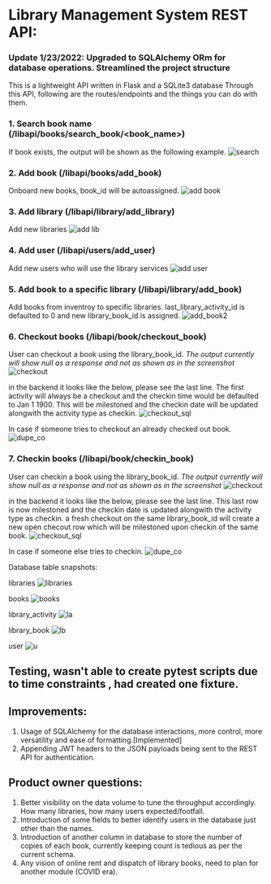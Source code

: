 # Library Management System REST API:
### Update 1/23/2022: Upgraded to SQLAlchemy ORm for database operations. Streamlined the project structure

This is a lightweight API written in Flask and a SQLite3 database
Through this API, following are the routes/endpoints and the things you can do with them.

### 1. Search book name (/libapi/books/search_book/<book_name>)
If book exists, the output will be shown as the following example.
![search](search_book.PNG)


### 2. Add book (/libapi/books/add_book)
Onboard new books, book_id will be autoassigned.
![add book](add_book.PNG)

### 3. Add library (/libapi/library/add_library)
Add new libraries
![add lib](add_library.PNG)

### 4. Add user (/libapi/users/add_user)
Add new users who will use the library services
![add user](add_user.PNG)

### 5. Add book to a specific library (/libapi/library/add_book)
Add books from inventroy to specific libraries. last_library_activity_id is defaulted to 0 and new library_book_id is assigned.
![add_book2](add_book_2_lib.PNG)

### 6. Checkout books (/libapi/book/checkout_book)
User can checkout a book using the library_book_id. *The output currently will show null as a response and not as shown as in the screenshot*
![checkout](checkout.PNG)



in the backend it looks like the below, please see the last line. The first activity will always be a checkout and the checkin time would be defaulted to Jan 1 1900. This will be milestoned and the checkin date will be updated alongwith the activity type as checkin.
![checkout_sql](checkout_2_db.PNG)


In case if someone tries to checkout an already checked out book.
![dupe_co](dupe_checkout.PNG)

### 7. Checkin books (/libapi/book/checkin_book)
User can checkin a book using the library_book_id. *The output currently will show null as a response and not as shown as in the screenshot*
![checkout](checkin.PNG)



in the backend it looks like the below, please see the last line. This last row is now milestoned and the checkin date is updated alongwith the activity type as checkin.
a fresh checkout on the same library_book_id will create a new open checout row which will be milestoned upon checkin of the same book.
![checkout_sql](checkin_2_db.PNG)


In case if someone else tries to checkin.
![dupe_co](wrong_checkin.PNG)


Database table snapshots:

libraries
![libraries](libraries.PNG)

books
![books](books.PNG)

library_activity
![la](checkin_2_db.PNG)

library_book
![lb](library_book.PNG)

user
![u](user_table.PNG)


## Testing, wasn't able to create pytest scripts due to time constraints , had created one fixture.

## Improvements:
1. Usage of SQLAlchemy for the database interactions, more control, more versatility and ease of formatting.[Implemented]
2. Appending JWT headers to the JSON payloads being sent to the REST API for authentication.

## Product owner questions:
1. Better visibility on the data volume to tune the throughput accordingly. How many libraries, how many users expected/footfall.
2. Introduction of some fields to better identify users in the database just other than the names.
3. Introduction of another column in database to store the number of copies of each book, currently keeping count is tedious as per the current schema.
4. Any vision of online rent and dispatch of library books, need to plan for another module (COVID era).
